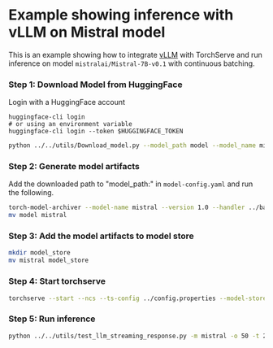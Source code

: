 # Example showing inference with vLLM on Mistral model

This is an example showing how to integrate [vLLM](https://github.com/vllm-project/vllm) with TorchServe and run inference on model `mistralai/Mistral-7B-v0.1` with continuous batching.

### Step 1: Download Model from HuggingFace

Login with a HuggingFace account
```
huggingface-cli login
# or using an environment variable
huggingface-cli login --token $HUGGINGFACE_TOKEN
```

```bash
python ../../utils/Download_model.py --model_path model --model_name mistralai/Mistral-7B-v0.1 --use_auth_token $HUGGINGFACE_TOKEN
```

### Step 2: Generate model artifacts

Add the downloaded path to "model_path:" in `model-config.yaml` and run the following.

```bash
torch-model-archiver --model-name mistral --version 1.0 --handler ../base_vllm_handler.py --config-file model-config.yaml -r ../requirements.txt --archive-format no-archive
mv model mistral
```

### Step 3: Add the model artifacts to model store

```bash
mkdir model_store
mv mistral model_store
```

### Step 4: Start torchserve

```bash
torchserve --start --ncs --ts-config ../config.properties --model-store model_store --models mistral
```

### Step 5: Run inference

```bash
python ../../utils/test_llm_streaming_response.py -m mistral -o 50 -t 2 -n 4 --prompt-text "@prompt.json" --prompt-json
```

